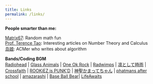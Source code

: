 ```yaml
---
title: Links
permalink: /links/
---
```


**People smarter than me:**

 [Matrix67](http://www.matrix67.com/blog/): Random math fun   
 [Prof. Terence Tao](https://terrytao.wordpress.com/): Interesting articles on Number Theory and Calculus    
 [岛娘](http://www.shuizilong.com/house/): ACMer who writes about algorithm  
 
 
 **Bands/Coding BGM**    
 [Radiohead](http://www.wasteheadquarters.com/) | 
 [Glass Animals](http://www.glassanimals.eu/) | 
 [One Ok Rock](http://www.oneokrock.com/) | 
 [Radwimps](http://radwimps.jp/) | 
 [凛として時雨](http://www.sigure.jp/) | 
 [Crossfaith](http://www.crossfaith.jp/) | 
 [ROOKiEZ is PUNK'D](http://www.rookiez-official.com/) | 
 [神聖かまってちゃん](http://wmg.jp/artist/kamattechan/) | 
 [phatmans after school](https://phatmansafterschool.com/) | 
 [amazarashi](http://www.amazarashi.com/) | 
 [Base Ball Bear](http://www.baseballbear.com/)|
 [LifeAwaits](https://lifeawaitsband.bandcamp.com/releases)
